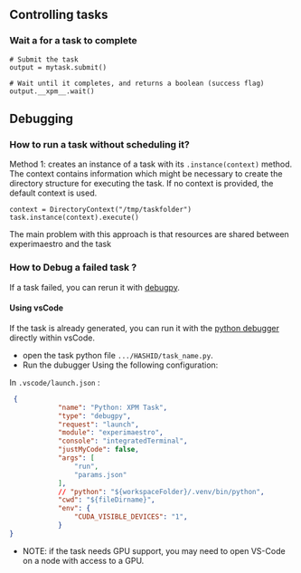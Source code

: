 ## Controlling tasks

### Wait a for a task to complete

```py3
# Submit the task
output = mytask.submit()

# Wait until it completes, and returns a boolean (success flag)
output.__xpm__.wait()
```

## Debugging

### How to run a task without scheduling it?

Method 1: creates an instance of a task with its `.instance(context)` method. The context contains information which might
be necessary to create the directory structure for executing the task. If no context is provided, the default context
is used.

```py3
context = DirectoryContext("/tmp/taskfolder")
task.instance(context).execute()
```

The main problem with this approach is that resources are shared between experimaestro and the task

### How to Debug a failed task ?
If a task failed, you can rerun it with [debugpy](https://github.com/microsoft/debugpy). 

#### Using vsCode
If the task is already generated, you can run it with the [python debugger](https://code.visualstudio.com/docs/python/debugging) directly within vsCode.
- open the task python file `.../HASHID/task_name.py`.
- Run the dubugger Using the following configuration:

In `.vscode/launch.json` :
```json
 {
            "name": "Python: XPM Task",
            "type": "debugpy",
            "request": "launch",
            "module": "experimaestro",
            "console": "integratedTerminal",
            "justMyCode": false,
            "args": [
                "run",
                "params.json"
            ],
            // "python": "${workspaceFolder}/.venv/bin/python",
            "cwd": "${fileDirname}",
            "env": {
                "CUDA_VISIBLE_DEVICES": "1",
            }
}
```
- NOTE: if the task needs GPU support, you may need to open VS-Code on a node with access to a GPU.
